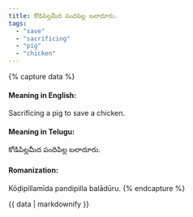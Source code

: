 ```yaml
---
title: కోడిపిల్లమీద పందిపిల్ల బలాదూరు.
tags:
  - "save"
  - "sacrificing"
  - "pig"
  - "chicken"
---
```


{% capture data %}
#### Meaning in English:
Sacrificing a pig to save a chicken.

#### Meaning in Telugu:
కోడిపిల్లమీద పందిపిల్ల బలాదూరు.

#### Romanization:
Kōḍipillamīda pandipilla balādūru.
{% endcapture %}

{{ data | markdownify }}

